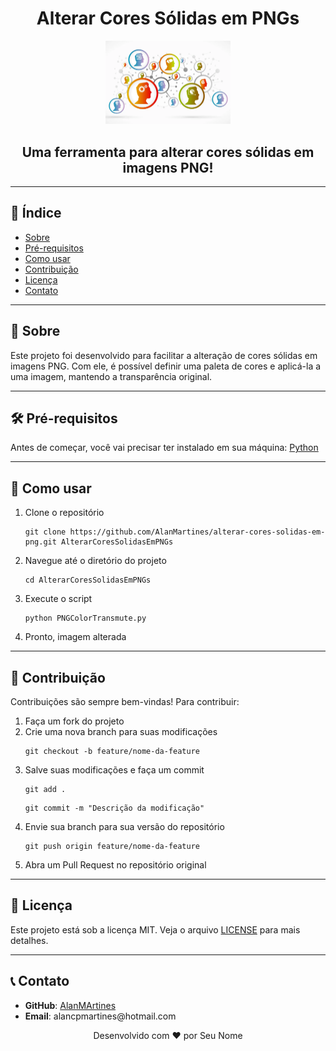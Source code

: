 <h1 align="center">Alterar Cores Sólidas em PNGs</h1>

<p align="center">
    <img src="./passthru.webp" alt="Logo do projeto" width="200">
</p>

<h2 align="center">Uma ferramenta para alterar cores sólidas em imagens PNG!</h2>

<hr>

<h2>📖 Índice</h2>
<ul>
    <li><a href="#-sobre">Sobre</a></li>
    <li><a href="#-pré-requisitos">Pré-requisitos</a></li>
    <li><a href="#-como-usar">Como usar</a></li>
    <li><a href="#-contribuicao">Contribuição</a></li>
    <li><a href="#-licenca">Licença</a></li>
    <li><a href="#-contato">Contato</a></li>
</ul>

<hr>

<h2 id="sobre">📜 Sobre</h2>
<p>
    Este projeto foi desenvolvido para facilitar a alteração de cores sólidas em imagens PNG. Com ele, é possível definir uma paleta de cores e aplicá-la a uma imagem, mantendo a transparência original.
</p>

<hr>

<h2 id="pre-requisitos">🛠 Pré-requisitos</h2>
<p>
    Antes de começar, você vai precisar ter instalado em sua máquina:
    <a href="https://www.python.org/downloads/">Python</a>
</p>

<hr>

<h2 id="como-usar">🚀 Como usar</h2>
<ol>
    <li>Clone o repositório</li>
    <pre><code>git clone https://github.com/AlanMartines/alterar-cores-solidas-em-png.git AlterarCoresSolidasEmPNGs</code></pre>
    <li>Navegue até o diretório do projeto</li>
    <pre><code>cd AlterarCoresSolidasEmPNGs</code></pre>
    <li>Execute o script</li>
    <pre><code>python PNGColorTransmute.py</code></pre>
    <li>Pronto, imagem alterada</li>
</ol>

<hr>

<h2 id="contribuicao">🤝 Contribuição</h2>
<p>
    Contribuições são sempre bem-vindas! Para contribuir:
</p>
<ol>
    <li>Faça um fork do projeto</li>
    <li>Crie uma nova branch para suas modificações</li>
    <pre><code>git checkout -b feature/nome-da-feature</code></pre>
    <li>Salve suas modificações e faça um commit</li>
    <pre><code>git add .</code></pre>
    <pre><code>git commit -m "Descrição da modificação"</code></pre>
    <li>Envie sua branch para sua versão do repositório</li>
    <pre><code>git push origin feature/nome-da-feature</code></pre>
    <li>Abra um Pull Request no repositório original</li>
</ol>

<hr>

<h2 id="licenca">📝 Licença</h2>
<p>
    Este projeto está sob a licença MIT. Veja o arquivo <a href="LICENSE">LICENSE</a> para mais detalhes.
</p>

<hr>

<h2 id="contato">📞 Contato</h2>
<ul>
    <li><strong>GitHub</strong>: <a href="https://github.com/AlanMArtines">AlanMArtines</a></li>
    <li><strong>Email</strong>: alancpmartines@hotmail.com</li>
</ul>

<p align="center">Desenvolvido com ❤️ por Seu Nome</p>
